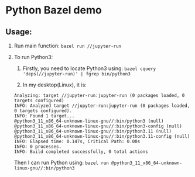 # Python Bazel demo


## Usage:

1. Run main function: `bazel run //jupyter-run`

2. To run Python3: 

    1. Firstly, you need to locate Python3 using: `bazel cquery 'deps(//jupyter-run)' | fgrep bin/python3`

    1. In my desktop(Linux), it is:

    ```
    Analyzing: target //jupyter-run:jupyter-run (0 packages loaded, 0 targets configured)
    INFO: Analyzed target //jupyter-run:jupyter-run (0 packages loaded, 0 targets configured).
    INFO: Found 1 target...
    @python3_11_x86_64-unknown-linux-gnu//:bin/python3 (null)
    @python3_11_x86_64-unknown-linux-gnu//:bin/python3-config (null)
    @python3_11_x86_64-unknown-linux-gnu//:bin/python3.11 (null)
    @python3_11_x86_64-unknown-linux-gnu//:bin/python3.11-config (null)
    INFO: Elapsed time: 0.147s, Critical Path: 0.00s
    INFO: 0 processes.
    INFO: Build completed successfully, 0 total actions

    ```
    Then I can run Python using: `bazel run @python3_11_x86_64-unknown-linux-gnu//:bin/python3`
